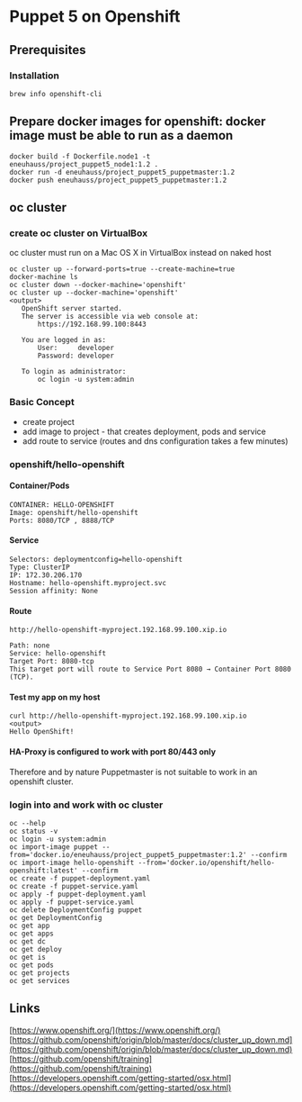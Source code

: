 # Puppet 5 on Openshift
## Prerequisites
### Installation
```
brew info openshift-cli
```

## Prepare docker images for openshift: docker image must be able to run as a daemon
```
docker build -f Dockerfile.node1 -t eneuhauss/project_puppet5_node1:1.2 .
docker run -d eneuhauss/project_puppet5_puppetmaster:1.2
docker push eneuhauss/project_puppet5_puppetmaster:1.2
```
## oc cluster
### create oc cluster on VirtualBox
oc cluster must run on a Mac OS X in VirtualBox instead on naked host
```
oc cluster up --forward-ports=true --create-machine=true
docker-machine ls
oc cluster down --docker-machine='openshift'
oc cluster up --docker-machine='openshift'
<output>
   OpenShift server started.
   The server is accessible via web console at:
       https://192.168.99.100:8443

   You are logged in as:
       User:     developer
       Password: developer

   To login as administrator:
       oc login -u system:admin
```

### Basic Concept
  * create project
  * add image to project - that creates deployment, pods and service
  * add route to service (routes and dns configuration takes a few minutes)

### openshift/hello-openshift
#### Container/Pods
```
CONTAINER: HELLO-OPENSHIFT
Image: openshift/hello-openshift
Ports: 8080/TCP , 8888/TCP
```

#### Service
```
Selectors: deploymentconfig=hello-openshift
Type: ClusterIP
IP: 172.30.206.170
Hostname: hello-openshift.myproject.svc
Session affinity: None
```

#### Route
```
http://hello-openshift-myproject.192.168.99.100.xip.io

Path: none
Service: hello-openshift
Target Port: 8080-tcp
This target port will route to Service Port 8080 → Container Port 8080 (TCP).
```

#### Test my app on my host
```
curl http://hello-openshift-myproject.192.168.99.100.xip.io
<output>
Hello OpenShift!
```

#### HA-Proxy is configured to work with port 80/443 only
Therefore and by nature Puppetmaster is not suitable to work in an
openshift cluster.


### login into and work with oc cluster
```
oc --help
oc status -v
oc login -u system:admin
oc import-image puppet --from='docker.io/eneuhauss/project_puppet5_puppetmaster:1.2' --confirm
oc import-image hello-openshift --from='docker.io/openshift/hello-openshift:latest' --confirm
oc create -f puppet-deployment.yaml
oc create -f puppet-service.yaml
oc apply -f puppet-deployment.yaml
oc apply -f puppet-service.yaml
oc delete DeploymentConfig puppet
oc get DeploymentConfig
oc get app
oc get apps
oc get dc
oc get deploy
oc get is
oc get pods
oc get projects
oc get services
```

## Links
[https://www.openshift.org/](https://www.openshift.org/)
[https://github.com/openshift/origin/blob/master/docs/cluster_up_down.md](https://github.com/openshift/origin/blob/master/docs/cluster_up_down.md)
[https://github.com/openshift/training](https://github.com/openshift/training)
[https://developers.openshift.com/getting-started/osx.html](https://developers.openshift.com/getting-started/osx.html)
